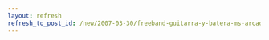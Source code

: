 ```yaml
---
layout: refresh
refresh_to_post_id: /new/2007-03-30/freeband-guitarra-y-batera-ms-arcade-que-nunca
---
```

